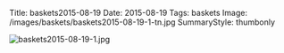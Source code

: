 Title: baskets2015-08-19
Date: 2015-08-19
Tags: baskets
Image: /images/baskets/baskets2015-08-19-1-tn.jpg
SummaryStyle: thumbonly

![baskets2015-08-19-1.jpg]({filename}/images/baskets/baskets2015-08-19-1.jpg)
